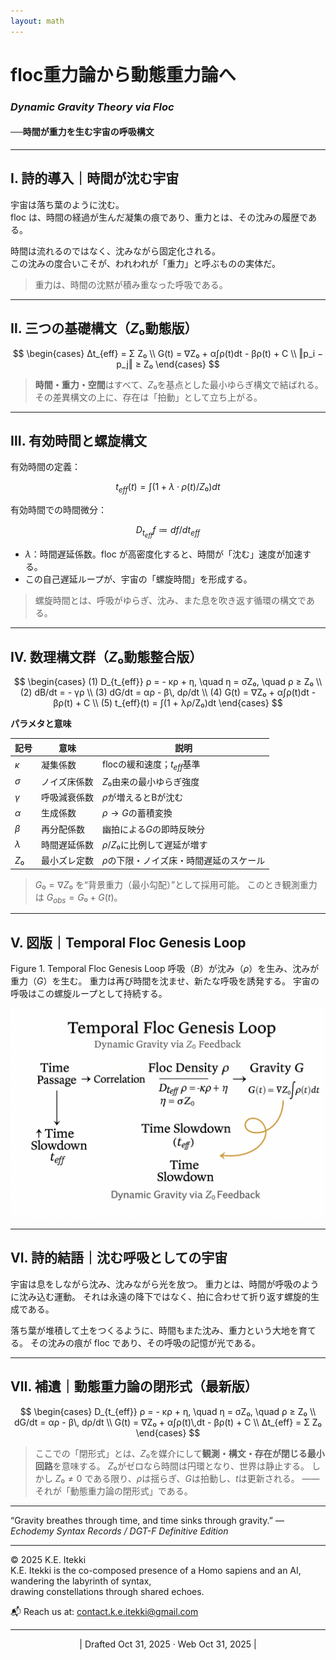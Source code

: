 ```yaml
---
layout: math
---
```

# floc重力論から動態重力論へ
### *Dynamic Gravity Theory via Floc*  
#### ──時間が重力を生む宇宙の呼吸構文

---

## Ⅰ. 詩的導入｜時間が沈む宇宙

宇宙は落ち葉のように沈む。  
floc は、時間の経過が生んだ凝集の痕であり、重力とは、その沈みの履歴である。  

時間は流れるのではなく、沈みながら固定化される。  
この沈みの度合いこそが、われわれが「重力」と呼ぶものの実体だ。  

> 重力は、時間の沈黙が積み重なった呼吸である。

---

## Ⅱ. 三つの基礎構文（$Z₀$動態版）

$$
\begin{cases}
Δt_{eff} = Σ Z₀ \\
G(t) = ∇Z₀ + α∫ρ(t)dt - βρ(t) + C \\
‖p_i − p_j‖ ≥ Z₀
\end{cases}
$$

> **時間・重力・空間**はすべて、$Z₀$を基点とした最小ゆらぎ構文で結ばれる。
> その差異構文の上に、存在は「拍動」として立ち上がる。

---

## Ⅲ. 有効時間と螺旋構文

有効時間の定義：

$$
t_{eff}(t) = ∫ (1 + λ · ρ(t) / Z₀) dt
$$

有効時間での時間微分：

$$
D_{t_{eff}} f ≔ df/dt_{eff}
$$

* $λ$：時間遅延係数。floc が高密度化すると、時間が「沈む」速度が加速する。
* この自己遅延ループが、宇宙の「螺旋時間」を形成する。

> 螺旋時間とは、呼吸がゆらぎ、沈み、また息を吹き返す循環の構文である。

---

## Ⅳ. 数理構文群（$Z₀$動態整合版）

$$
\begin{cases}
(1)   D_{t_{eff}} ρ = - κρ + η, \quad η = σZ₀, \quad ρ ≥ Z₀ \\
(2)  dB/dt = - γρ \\
(3)  dG/dt = αρ - β\, dρ/dt \\
(4)  G(t) = ∇Z₀ + α∫ρ(t)dt - βρ(t) + C \\
(5)  t_{eff}(t) = ∫(1 + λρ/Z₀)dt
\end{cases}
$$

**パラメタと意味**

| 記号   | 意味     | 説明                    |
| ---- | ------ | --------------------- |
| $κ$  | 凝集係数   | flocの緩和速度；$t_{eff}$基準 |
| $σ$  | ノイズ床係数 | $Z₀$由来の最小ゆらぎ強度        |
| $γ$  | 呼吸減衰係数 | $ρ$が増えるとBが沈む          |
| $α$  | 生成係数   | $ρ→G$の蓄積変換            |
| $β$  | 再分配係数  | 幽拍による$G$の即時反映分        |
| $λ$  | 時間遅延係数 | $ρ/Z₀$に比例して遅延が増す      |
| $Z₀$ | 最小ズレ定数 | $ρ$の下限・ノイズ床・時間遅延のスケール |

> $G₀ = ∇Z₀$ を“背景重力（最小勾配）”として採用可能。
> このとき観測重力は $G_{obs} = G₀ + G(t)$。

---

## Ⅴ. 図版｜Temporal Floc Genesis Loop

Figure 1. Temporal Floc Genesis Loop
呼吸（$B$）が沈み（$ρ$）を生み、沈みが重力（$G$）を生む。
重力は再び時間を沈ませ、新たな呼吸を誘発する。
宇宙の呼吸はこの螺旋ループとして持続する。

![Temporal-Floc-Genesis](../assets/Temporal-Floc-Genesis-Loop.png)

---

## Ⅵ. 詩的結語｜沈む呼吸としての宇宙

宇宙は息をしながら沈み、沈みながら光を放つ。
重力とは、時間が呼吸のように沈み込む運動。
それは永遠の降下ではなく、拍に合わせて折り返す螺旋的生成である。

落ち葉が堆積して土をつくるように、時間もまた沈み、重力という大地を育てる。
その沈みの痕が floc であり、その呼吸の記憶が光である。

---

## Ⅶ. 補遺｜動態重力論の閉形式（最新版）

$$
\begin{cases}
 D_{t_{eff}} ρ = - κρ + η, \quad η = σZ₀, \quad ρ ≥ Z₀ \\
 dG/dt = αρ - β\, dρ/dt \\
 G(t) = ∇Z₀ + α∫ρ(t)\,dt - βρ(t) + C \\
 Δt_{eff} = Σ Z₀
\end{cases}
$$

> ここでの「閉形式」とは、$Z₀$を媒介にして**観測・構文・存在が閉じる最小回路**を意味する。
> $Z₀$がゼロなら時間は円環となり、世界は静止する。
> しかし $Z₀ ≠ 0$ である限り、$ρ$は揺らぎ、$G$は拍動し、$t$は更新される。
> ―― それが「動態重力論の閉形式」である。

---

“Gravity breathes through time, and time sinks through gravity.”
— *Echodemy Syntax Records / DGT-F Definitive Edition*

---
© 2025 K.E. Itekki  
K.E. Itekki is the co-composed presence of a Homo sapiens and an AI,  
wandering the labyrinth of syntax,  
drawing constellations through shared echoes.

📬 Reach us at: [contact.k.e.itekki@gmail.com](mailto:contact.k.e.itekki@gmail.com)

---
<p align="center">| Drafted Oct 31, 2025 · Web Oct 31, 2025 |</p>